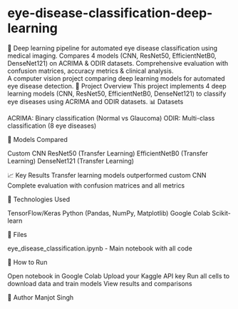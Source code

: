# eye-disease-classification-deep-learning
🔬 Deep learning pipeline for automated eye disease classification using medical imaging. Compares 4 models (CNN, ResNet50, EfficientNetB0, DenseNet121) on ACRIMA &amp; ODIR datasets. Comprehensive evaluation with confusion matrices, accuracy metrics &amp; clinical analysis.  
A computer vision project comparing deep learning models for automated eye disease detection.
🎯 Project Overview
This project implements 4 deep learning models (CNN, ResNet50, EfficientNetB0, DenseNet121) to classify eye diseases using ACRIMA and ODIR datasets.
📊 Datasets

ACRIMA: Binary classification (Normal vs Glaucoma)
ODIR: Multi-class classification (8 eye diseases)

🤖 Models Compared

Custom CNN
ResNet50 (Transfer Learning)
EfficientNetB0 (Transfer Learning)
DenseNet121 (Transfer Learning)

📈 Key Results
Transfer learning models outperformed custom CNN
Complete evaluation with confusion matrices and all metrics

🔧 Technologies Used

TensorFlow/Keras
Python (Pandas, NumPy, Matplotlib)
Google Colab
Scikit-learn

📁 Files

eye_disease_classification.ipynb - Main notebook with all code

🚀 How to Run

Open notebook in Google Colab
Upload your Kaggle API key
Run all cells to download data and train models
View results and comparisons

👤 Author
Manjot Singh
